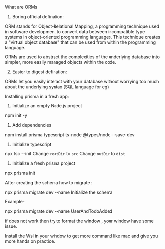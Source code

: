 What are ORMs

1. Boring official defination:

ORM stands for Object-Relational Mapping, a programming technique used in software development to convert data between incompatible type systems in object-oriented programming languages. This technique creates a "virtual object database" that can be used from within the programming language.

ORMs are used to abstract the complexities of the underlying database into simpler, more easily managed objects within the code.


2. Easier to digest defination:

ORMs let you easily interact with your database without worrying too much about the underlying syntax (SQL language for eg)


Installing prisma in a fresh app:

1. Initialize an empty Node.js project

npm init -y

1. Add dependencies

npm install prisma typescript ts-node @types/node --save-dev

1. Initialize typescript

npx tsc --init
Change `rootDir` to `src`
Change `outDir` to `dist`

1. Initialize a fresh prisma project 

npx prisma init



After creating the schema how to migrate :

npx prisma migrate dev --name Initialize the schema

Example-

npx prisma migrate dev --name UserAndTodoAdded


if does not work then try to format the window , your window have some issue.

Install the Wsl in your window to get more command like mac and give you more hands on practice.

